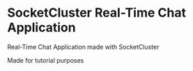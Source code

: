 SocketCluster Real-Time Chat Application
======

Real-Time Chat Application made with SocketCluster

Made for tutorial purposes
